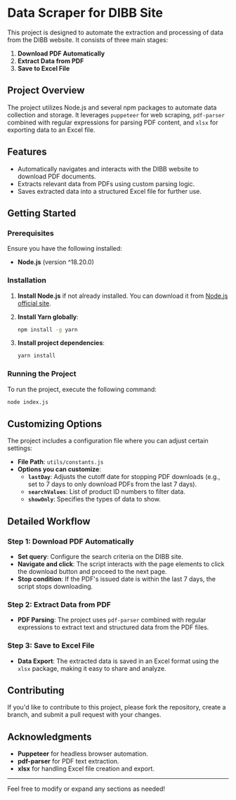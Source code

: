 # Data Scraper for DIBB Site

This project is designed to automate the extraction and processing of data from the DIBB website. It consists of three main stages:

1. **Download PDF Automatically**
2. **Extract Data from PDF**
3. **Save to Excel File**

## Project Overview

The project utilizes Node.js and several npm packages to automate data collection and storage. It leverages `puppeteer` for web scraping, `pdf-parser` combined with regular expressions for parsing PDF content, and `xlsx` for exporting data to an Excel file.

## Features

- Automatically navigates and interacts with the DIBB website to download PDF documents.
- Extracts relevant data from PDFs using custom parsing logic.
- Saves extracted data into a structured Excel file for further use.

## Getting Started

### Prerequisites

Ensure you have the following installed:

- **Node.js** (version ^18.20.0)

### Installation

1. **Install Node.js** if not already installed. You can download it from [Node.js official site](https://nodejs.org/).
2. **Install Yarn globally**:
   ```bash
   npm install -g yarn
   ```

3. **Install project dependencies**:
   ```bash
   yarn install
   ```

### Running the Project

To run the project, execute the following command:

```bash
node index.js
```

## Customizing Options

The project includes a configuration file where you can adjust certain settings:

- **File Path**: `utils/constants.js`
- **Options you can customize**:
  - **`lastDay`**: Adjusts the cutoff date for stopping PDF downloads (e.g., set to 7 days to only download PDFs from the last 7 days).
  - **`searchValues`**: List of product ID numbers to filter data.
  - **`showOnly`**: Specifies the types of data to show.

## Detailed Workflow

### Step 1: Download PDF Automatically
- **Set query**: Configure the search criteria on the DIBB site.
- **Navigate and click**: The script interacts with the page elements to click the download button and proceed to the next page.
- **Stop condition**: If the PDF's issued date is within the last 7 days, the script stops downloading.

### Step 2: Extract Data from PDF
- **PDF Parsing**: The project uses `pdf-parser` combined with regular expressions to extract text and structured data from the PDF files.

### Step 3: Save to Excel File
- **Data Export**: The extracted data is saved in an Excel format using the `xlsx` package, making it easy to share and analyze.

## Contributing

If you'd like to contribute to this project, please fork the repository, create a branch, and submit a pull request with your changes.

## Acknowledgments

- **Puppeteer** for headless browser automation.
- **pdf-parser** for PDF text extraction.
- **xlsx** for handling Excel file creation and export.

---

Feel free to modify or expand any sections as needed!
